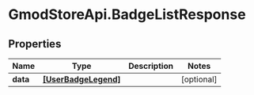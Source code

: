 # GmodStoreApi.BadgeListResponse

## Properties

Name | Type | Description | Notes
------------ | ------------- | ------------- | -------------
**data** | [**[UserBadgeLegend]**](UserBadgeLegend.md) |  | [optional] 


